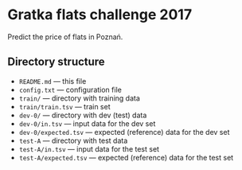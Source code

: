 
Gratka flats challenge 2017
===========================

Predict the price of flats in Poznań.


Directory structure
-------------------

* `README.md` — this file
* `config.txt` — configuration file
* `train/` — directory with training data
* `train/train.tsv` — train set
* `dev-0/` — directory with dev (test) data
* `dev-0/in.tsv` — input data for the dev set
* `dev-0/expected.tsv` — expected (reference) data for the dev set
* `test-A` — directory with test data
* `test-A/in.tsv` — input data for the test set
* `test-A/expected.tsv` — expected (reference) data for the test set
